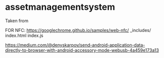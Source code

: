# assetmanagementsystem

Taken from 

FOR NFC:
https://googlechrome.github.io/samples/web-nfc/
_includes/
index.html
index.js


https://medium.com/@denyskarpov/send-android-application-data-directly-to-browser-with-android-accessory-mode-webusb-4a459e173a13
